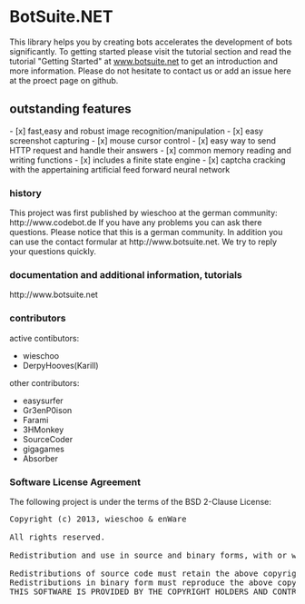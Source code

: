BotSuite.NET
=============

This library helps you by creating bots accelerates the development of bots significantly. 
To getting started please visit the tutorial section and read the tutorial "Getting Started" at
www.botsuite.net to get an introduction and more information. Please do not hesitate to contact us or add an issue here at the proect page on github.


<h2>outstanding features</h2>
- [x] fast,easy and robust image recognition/manipulation
- [x] easy screenshot capturing
- [x] mouse cursor control
- [x] easy way to send HTTP request and handle their answers
- [x] common memory reading and writing functions
- [x] includes a finite state engine
- [x] captcha cracking with the appertaining artificial feed forward neural network

<h3>history</h3>
This project was first published by wieschoo at the german community:
http://www.codebot.de
If you have any problems you can ask there questions. Please notice that this is a german community. In addition you can use the contact formular at http://www.botsuite.net. We try to reply your questions quickly.

<h3>documentation and additional information, tutorials</h3>
http://www.botsuite.net

<h3>contributors</h3>
active contibutors:
<ul>
<li>wieschoo</li>
<li>DerpyHooves(Karill)</li>
</ul>
other contributors:
<ul>
<li>easysurfer</li>
<li>Gr3enP0ison</li>
<li>Farami</li>
<li>3HMonkey</li>
<li>SourceCoder</li>
<li>gigagames</li>
<li>Absorber</li>
</ul>


<h3>Software License Agreement</h3>

The following project is under the terms of the BSD 2-Clause License:
<pre>
Copyright (c) 2013, wieschoo & enWare

All rights reserved.

Redistribution and use in source and binary forms, with or without modification, are permitted provided that the following conditions are met:

Redistributions of source code must retain the above copyright notice, this list of conditions and the following disclaimer.
Redistributions in binary form must reproduce the above copyright notice, this list of conditions and the following disclaimer in the documentation and/or other materials provided with the distribution.
THIS SOFTWARE IS PROVIDED BY THE COPYRIGHT HOLDERS AND CONTRIBUTORS “AS IS” AND ANY EXPRESS OR IMPLIED WARRANTIES, INCLUDING, BUT NOT LIMITED TO, THE IMPLIED WARRANTIES OF MERCHANTABILITY AND FITNESS FOR A PARTICULAR PURPOSE ARE DISCLAIMED. IN NO EVENT SHALL THE COPYRIGHT HOLDER OR CONTRIBUTORS BE LIABLE FOR ANY DIRECT, INDIRECT, INCIDENTAL, SPECIAL, EXEMPLARY, OR CONSEQUENTIAL DAMAGES (INCLUDING, BUT NOT LIMITED TO, PROCUREMENT OF SUBSTITUTE GOODS OR SERVICES; LOSS OF USE, DATA, OR PROFITS; OR BUSINESS INTERRUPTION) HOWEVER CAUSED AND ON ANY THEORY OF LIABILITY, WHETHER IN CONTRACT, STRICT LIABILITY, OR TORT (INCLUDING NEGLIGENCE OR OTHERWISE) ARISING IN ANY WAY OUT OF THE USE OF THIS SOFTWARE, EVEN IF ADVISED OF THE POSSIBILITY OF SUCH DAMAGE.
</pre>
